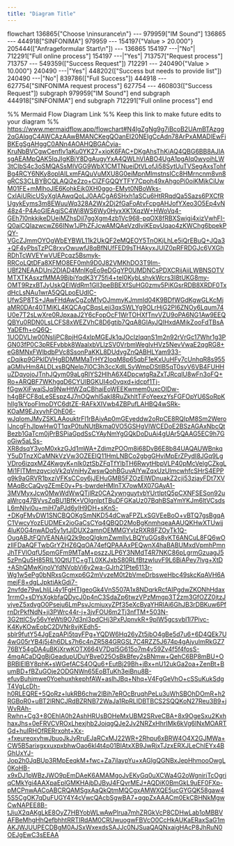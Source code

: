 ```yaml
---
title: "Diagram Title"
---
```


flowchart
136865{"Choose \ninsurance\n"} --- 979959["IM Sound"]
136865 --- 444918["SINFONIMA"]
979959 --- 154197{"Value > 20.000"}
205444(["Anfrageformular Start\n"]) --- 136865
154197 ---|"No"| 712291["Full online process"]
154197 ---|"Yes"| 713757["Request process"]
713757 --- 549359(["Success Request"])
712291 --- 240490{"Value > 10.000"}
240490 ---|"Yes"| 448202(["Success but needs to provide list"])
240490 ---|"No"| 839786(["Full Success"])
444918 --- 627754["SINFONIMA request process"]
627754 --- 460803(["Success Request"])
subgraph 979959["IM Sound"]
end
subgraph 444918["SINFONIMA"]
end
subgraph 712291["Full online process"]
end

%% Mermaid Flow Diagram Link
%% Keep this link to make future edits to your diagram
%% https://www.mermaidflow.app/flowchart#N4IgZgNg9g7iBcoB2UAmBTAzgg2qGAlqgC4AWCAzAAwBMANCKegQOanEI20NEIgCcAdn78ArPxAMADlEwFiBKEgSgAHggC0ANn4AOAHQBGACyia-KruNbBVCgwCenflv1aKu0YK27+xioK6FAC+DKgAhsThKiAQ4QBG6BB8AJIAsgAEAMpQAK5IqJIgKBjY8DgAugyYxA4QWLhVIABO4UgA1pgAIq0wyoihLW3tCIbS4c3oSMQASsMIVGG9WbX1CMTNueiDtVLofJi58SytUuTVSegAxsTohfBg4RCY6NKy8opIAILxmFAQuVuMXU8G0eiMpnMlmstnsICc8HMrncnm8vn8gRCS3CLBYBCQLAQj2e2zo+CIZFGQQYTFY7Cpoh49xAhgoPi0oiKMjkCiUwM01FE+mMlhoJlE6KohkEjk0XH0ggo-EMyt0NBoWks-CxIAiURicUSyXgIAAwqQoLJ0AACgA6SHxh1aSCu6HtRRqdQa5Sazs6PXCfRUgykEyms3m8EWuuWq328A2Wx2Dj2fGaFoAtvFcpgAHJofYXeo3O5Ep4vN48z4-P4AoGIEAgjSC4Wi8WS6Wy0HyxXK1XqzW+HWoVq4-GEh7l0nkkjkeDUeiMZhsDiI7ggXgm4zb1Vc968-pqOX8fRBXSwigi4xizVwhFI-Q0ajCQIazwcwZ66INw1JPhZFJcwAMQAeVzdIviKEpvUqao4zKWChg6bpekPQY-VGcZJmmOYOgWbEYBWL11k2UkQF2eMQEOY5TnOKjLhLe5iQrEBuQ+JQa3+QF4yPbsTzPC8rxvOwuwfJ8qBfNUfFED9sTHAkyxJUIZ0pRFRDGJc6VXGhRDhTcWVEYwVUEPcqz5Bsmyk-RRCoLQtDFa8XFMO8EF0mh9D0J82VMKhDO3T9Im-UBf2NEAADUni2DIAD4MnlKgEo9eDGgYP0UMDNCsPDXCRijAiiLWBNSOTVMTXTKAsxzfMMA9BjbiYqdK3Y75fi4+teI0KybLshykWcrs3I8tUKG8my-OMT9RzxBTJyUskQEIWdRm1Gll3peBBEXfSuHG0zmv5PiKGsrRDB8XRDF0TxdHcLsNAu1wrA5QQLpoEUdIC-UfwSP8TS+JAwFHdAwCgZoM1yOJmmyKJmmId04K9BDfWGdKgwGLKcMjaMR0DAr40TMiKL4KQCAgCBqsLeji3qxSWLYg9OLrHjG2PI6ZNOy6Lqum74U0e7T2sLwXre0RJpxaaJ2Y6cFopOcF1WrTOHXfTnvVZU9oPA6NG1Aw9EEQQBYu0RDN0LsLCFS8xWEZVhC8D6gtib7QqA8GIAyJQIHxdAMikZooFdTBsAYaDEfh+oQ6Q-1UODVLIw00NsIjPC8pjHG4xIpMGEJk1qJOcIzlqqnS1m2n92rVrGc17Whr1g3PGN03fP0C3pREFvbbk8WaalxbVLlzSV0VrbmWegIvHVz5NevVwaE2qgRG8+eG8MNxFWlbdbPVc8SsonPaKKL8DUdvgZnQABHLYam933-cDqjkp9GPkIDVHgBDMMMaTrHY2IoqM8p65qbF1eKxUuHFy7cUnhqR8s955aGMIvHm8ALDLxsBQNeIp7I0C3h3ccXdlLSyWmpDStIB5qT0syV6VB4FUHHuZDqyojoJTnhJQym09aLgRIYS2HlhA6X4DpcwtgRaZxTJRcqlU8wFn3oFQ+Ro+ARQBF7WKhgqD6CYUlBGKUI4o0yqxd+idcpf1Tj-fGgwXiFwaiSJq9NwHtWZqCBhaiEoWEEKwmem0uxcOlDw-h4gBFCF8qLeSEspz4J7nOQwhl5akI8RuZkhltTiFoYeexzYsFGFOpYU6SoRpKhlIg1kYpoFImoDYC6dtZE-RAFkXIVwb4ZBPufLAHBQ4wSRk-KOaM9EJxyvhFOhE06-wJqIomJMyZSKLAAouktrFl1rBAiyAp0mGEyeddw2oRpCE8RQIpM8Sm2WeroIJncgFhJlpwHw0T1qxP0tuNUtBkma0VO5GSHgVlWCEDoE2BSzAGAxNbcQtBezb1GaTcm0jPrBSPiaGpdSsCYAyNmYgGQkDoDuAi4gUAr5QAAG5EC9h7GoGiw5aLSs-XR8dsqY3yoM0xkzGJd1mWA+ZdimzPOOm8i68DvB6E8b84UAQAUWBnkqY5uDTnzXCaMNkVzVw3OZEEIQ11HmLNBCo2gbgGHviMpErZPydI8JGq9LgVDro6izqxMZ4KwgyK+nIk0ztSbZFqTfYlbTH6RwytHbpVLP40pMcVelgCZkgLMi1FlTMmzqvcjoVk2qVniHyZwswQohBGuvAlYwZqxUzUlmcwhfcSHrS4EPPg9k9aGRVR1bxziVFKsCCoy6jJEHuGMB5FZOzElWDnuakZ2cji53zjayFDt7XVMAqBcCaQvgZEmE0y+Ps-bwrdeHMlnTX7owMX07GAyA1-3MVMyxJcw0MwWdWwQTjlRz0CA2ywnguytvbYUrtIptQ5pCXNFSESon92uaWrcg47BVvsZqBU1BfK+VOlgnlptTBuDFGKaUz07BqhBSaYmYKJm6ltVCsdsL6mNIvi0u+miH7aPJd6ylH9DH+sKnS-+DKgFMvDW1SNCBQOKgSmNKD54dCwaFPZLxSGVEeBoO+vBTQ7gsBgqAC1VwcyYozEUDMEx2joGaCsCYq4QBQD2MoBgKnmhqeaAAUQKHwXTUwij4luK0G4nwADq5y1ytJiDUX2amnOEMMGYvIzRXR8FZOyTk1Q-OugABJtFQIVEANAijQ2k9poQIgkmZwmIlyLBQYuGGs8yKT6ANCuL8FQ6wOzIlFDaAQFTwbGrYZHZ6QqOA74efQPAAAxPEQwnX4haBABUMxdVpmhPmnJhTFVlOqfU5pmGFm9MTaM+pszzJLP6Y3NMdT4R7NKC86pLgrmGzuagJ55zPnQu5H85RIL10QtUTC+gTL0XKJxbS80RLfBtzwIuvF9L6BiAPey7lvg+XtD+AShQMwKjnoVYdNVobVi6v2wa-GJrh21Pte6113r-Wg1w5ePg0bNRxsGcmxp6G2mVvzeM0t2bVmeDrbsweHbc49skcKqAVH6AmejF8+dgLJpktiAkGdi7-2nvfde79wLhljLi4y1FgHTIgeoGk4VnS507A1x8NDqrkRcfAIPgdwZKONhHdax1rrmO+sDYsXgkbfaQDycJ0p4nC3SdaZp6twzVPzMmgp3T2zm3GfOZZ0jtzJvjveZ5xdvgO0Pseju6LmPsvJcmiuxyZPf35eXcByaYHRlAi6GhJB3rDBKuw6PfrnDrPkfNdN+ji3PWrc44r-j+3jvFOU6m2Tj3nfTM+503N-3G2ttIC5y56vYeWtj9O7d3nl3pdCHj3PxPJpnvkR+9plW5gcsvbl1l7Pivc-K4KyKOwEobC2DVNr8vjKEdh5-sblr9futY54JgEzqAPi5tqyFPg+YQDW6Hq26yZt5jbO4gBe5d7u6+6D4QEk7U4wG05rYB4j5j4h6DLs7h6c4nZR584GRGSL7C4RZZ5J674p4gAjyuImRkGZ776BY54gDA4uBKjXrwKOTX664V7DqI5G615o7m4v59Zv4f5f4fosS-4mgACaDQgBjGeadupUDuYBve025OsBkBfey2sBNmw+QehC6BP8mBU+OBRBlElBY8phK+sWGefACS4OQu6+EutBj29Bh+jBx+nU12ukGa2oa+ZenBt+BumBD+fBZuGOje2ODGNWn65EoBTuKh3eiBnu8B-efuyBuhjmwe0YoehuxhkephfAW+aslhJBq+Nhq+V4FgGeVhO+cSSuKukSdgT4VgLcDh-h0RLEQRE+5QoRz+lukRB6chw2IBih7eROcBruqhPeLu3uWhSBOhDOmR+h2RGBoR0+uBT2lRNCJRdBZRNB72WaJa1RpRLIDBTBCS2SQQKoN27Reu3B9+jWvRAh-Rwhn+Cg3+8OEhIA0h2AshHRUsBOHeMxUBM2SRveCBA+8x9OgeSxu2KxhhaxJhs+0eFRVCVROxLhexjhb2JoiqgQJe2Jv2NRZxHhrIMk6kVg6INxMOARTGd+huIRHOfRERrxoht+Xx-+fxeureoxyhwJbuoJkJyRruEJaRCxMJ22WR+2Rhpu6xBRW4O4X2GJMWa+CW5B5arixgxxuxpxbhwOao6kl4t4p01BIAtxXB9JwRjxTJzxERXJLeChlEYx4BGhUxYJ-Jop2h0JqBUp3RMpEeqkM+fwc+Za7ilaypYu+xAGlgQGNBxJepHhmooOwgL0KoHB-x9xDJ1pWBzJWO9pEmDAeK6AMAMgoJvEKyGq0uXCWa4G2oWgniriTcOgriqCMkYgi4AAXpaEplGMKHAjbDJByJ4FQvrMEJ+AQDiK0BmGkL9uEF0FXp-pMCPnwAACoABCRQAMSgxAaQkQtmMQCgxAMWXQE5ucGYGQK58gaw45S5CgOK7qDuFUGY4Y4cVwcQAcbSgwBA7+qgpZxAAACm0EkCBHNkMgwCwNAPEE8B-tJiuX2qAKgLkE8OyZ7HBYobWLwAwPlrua7mhZRGkVcP8CDHwLab1oMBBVAFBeMhgHhQefbhhtRRTIRdAM0CRUwuogwFBVcO0CcHkAUKaERaxSaG1mAKJWJUUPECDBgM0AJSxWxexdsSAJJc0NJSuaQAQNxaigHAcP8JhRuN0OEJgEwC3sEEAA
